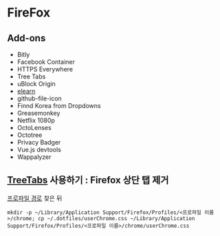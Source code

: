 # FireFox

## Add-ons

- Bitly
- Facebook Container
- HTTPS Everywhere
- Tree Tabs
- uBlock Origin
- [elearn](https://github.com/BetaF1sh/elearn)
- github-file-icon
- Finnd Korea from Dropdowns
- Greasemonkey
- Netflix 1080p
- OctoLenses
- Octotree
- Privacy Badger
- Vue.js devtools
- Wappalyzer

## [TreeTabs](https://addons.mozilla.org/en-US/firefox/addon/tree-tabs/) 사용하기 : Firefox 상단 탭 제거

[프로파일 경로](https://support.mozilla.org/en-US/kb/profiles-where-firefox-stores-user-data#w_how-do-i-find-my-profile) 찾은 뒤

`mkdir -p ~/Library/Application Support/Firefox/Profiles/<프로파일 이름>/chrome; cp ~/.dotfiles/userChrome.css ~/Library/Application Support/Firefox/Profiles/<프로파일 이름>/chrome/userChrome.css`
